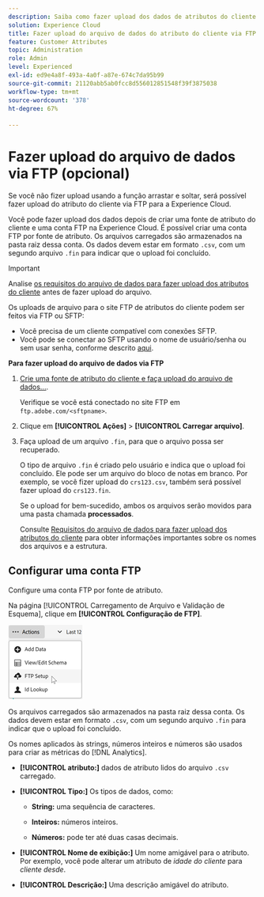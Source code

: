 ```yaml
---
description: Saiba como fazer upload dos dados de atributos do cliente via FTP para o Experience Cloud.
solution: Experience Cloud
title: Fazer upload do arquivo de dados do atributo do cliente via FTP
feature: Customer Attributes
topic: Administration
role: Admin
level: Experienced
exl-id: ed9e4a8f-493a-4a0f-a87e-674c7da95b99
source-git-commit: 21120abb5ab0fcc8d556012851548f39f3875038
workflow-type: tm+mt
source-wordcount: '378'
ht-degree: 67%

---
```


# Fazer upload do arquivo de dados via FTP (opcional)

Se você não fizer upload usando a função arrastar e soltar, será possível fazer upload do atributo do cliente via FTP para a Experience Cloud.

Você pode fazer upload dos dados depois de criar uma fonte de atributo do cliente e uma conta FTP na Experience Cloud. É possível criar uma conta FTP por fonte de atributo. Os arquivos carregados são armazenados na pasta raiz dessa conta. Os dados devem estar em formato `.csv`, com um segundo arquivo `.fin` para indicar que o upload foi concluído.

>[!IMPORTANT]
>
>Analise [os requisitos do arquivo de dados para fazer upload dos atributos do cliente](crs-data-file.md) antes de fazer upload do arquivo.

Os uploads de arquivo para o site FTP de atributos do cliente podem ser feitos via FTP ou SFTP:

* Você precisa de um cliente compatível com conexões SFTP.
* Você pode se conectar ao SFTP usando o nome de usuário/senha ou sem usar senha, conforme descrito [aqui](https://experienceleague.adobe.com/docs/analytics/export/ftp-and-sftp/secure-file-transfer-protocol/ftp-sftp-cert-auth.html).

**Para fazer upload do arquivo de dados via FTP**

1. [Crie uma fonte de atributo do cliente e faça upload do arquivo de dados...](t-crs-usecase.md).

   Verifique se você está conectado no site FTP em `ftp.adobe.com/<sftpname>`.

1. Clique em **[!UICONTROL Ações]** > **[!UICONTROL Carregar arquivo]**.

1. Faça upload de um arquivo `.fin`, para que o arquivo possa ser recuperado.

   O tipo de arquivo `.fin` é criado pelo usuário e indica que o upload foi concluído. Ele pode ser um arquivo do bloco de notas em branco. Por exemplo, se você fizer upload do `crs123.csv`, também será possível fazer upload do `crs123.fin`.

   Se o upload for bem-sucedido, ambos os arquivos serão movidos para uma pasta chamada **processados**.

   Consulte [Requisitos do arquivo de dados para fazer upload dos atributos do cliente](crs-data-file.md) para obter informações importantes sobre os nomes dos arquivos e a estrutura.

## Configurar uma conta FTP

Configure uma conta FTP por fonte de atributo.

Na página [!UICONTROL Carregamento de Arquivo e Validação de Esquema], clique em **[!UICONTROL Configuração de FTP]**.

![Editar um esquema](assets/ftp-account.png)

Os arquivos carregados são armazenados na pasta raiz dessa conta. Os dados devem estar em formato `.csv`, com um segundo arquivo `.fin` para indicar que o upload foi concluído.

Os nomes aplicados às strings, números inteiros e números são usados para criar as métricas do [!DNL Analytics].

* **[!UICONTROL atributo:]** dados de atributo lidos do arquivo `.csv` carregado.

* **[!UICONTROL Tipo:]** Os tipos de dados, como:

   * **String:** uma sequência de caracteres.

   * **Inteiros:** números inteiros.

   * **Números:** pode ter até duas casas decimais.

* **[!UICONTROL Nome de exibição:]** Um nome amigável para o atributo. Por exemplo, você pode alterar um atributo de *idade do cliente* para *cliente desde*.

* **[!UICONTROL Descrição:]** Uma descrição amigável do atributo.